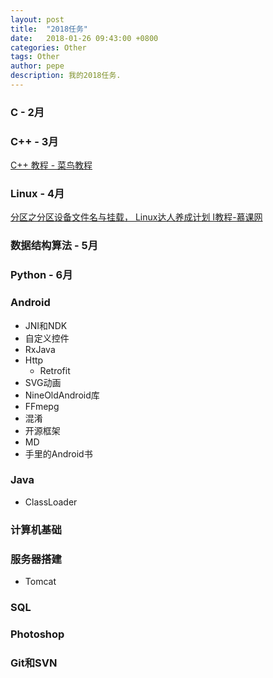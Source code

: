 ```yaml
---
layout: post
title:  "2018任务"
date:   2018-01-26 09:43:00 +0800
categories: Other
tags: Other
author: pepe
description: 我的2018任务.
---
```


### C - 2月


### C++ - 3月

[C++ 教程 - 菜鸟教程](http://www.runoob.com/cplusplus/cpp-tutorial.html)

### Linux - 4月

[分区之分区设备文件名与挂载， Linux达人养成计划 I教程-慕课网](https://www.imooc.com/video/3244)

### 数据结构算法 - 5月

### Python - 6月

### Android

* JNI和NDK
* 自定义控件
* RxJava
* Http
    * Retrofit
* SVG动画
* NineOldAndroid库
* FFmepg
* 混淆
* 开源框架
* MD
* 手里的Android书

### Java
* ClassLoader

### 计算机基础

### 服务器搭建
* Tomcat

### SQL

### Photoshop

### Git和SVN








